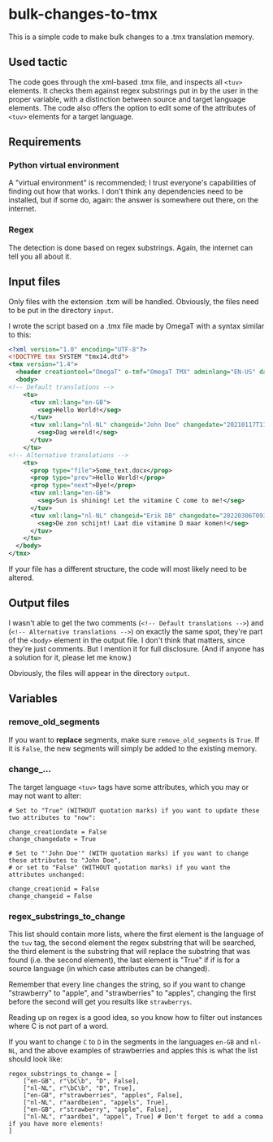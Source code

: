 # bulk-changes-to-tmx
This is a simple code to make bulk changes to a .tmx translation memory.

## Used tactic
The code goes through the xml-based .tmx file, and inspects all `<tuv>` elements. It checks them against regex substrings put in by the user in the proper variable, with a distinction between source and target language elements. The code also offers the option to edit some of the attributes of `<tuv>` elements for a target language.

## Requirements
### Python virtual environment
A "virtual environment" is recommended; I trust everyone's capabilities of finding out how that works. I don't think any dependencies need to be installed, but if some do, again: the answer is somewhere out there, on the internet.

### Regex
The detection is done based on regex substrings. Again, the internet can tell you all about it.

## Input files
Only files with the extension .txm will be handled. Obviously, the files need to be put in the directory `input`.

I wrote the script based on a .tmx file made by OmegaT with a syntax similar to this:
```xml
<?xml version="1.0" encoding="UTF-8"?>
<!DOCTYPE tmx SYSTEM "tmx14.dtd">
<tmx version="1.4">
  <header creationtool="OmegaT" o-tmf="OmegaT TMX" adminlang="EN-US" datatype="plaintext" creationtoolversion="6.0.1_0_42ef0143" segtype="sentence" srclang="en-GB"/>
  <body>
<!-- Default translations -->
    <tu>
      <tuv xml:lang="en-GB">
        <seg>Hello World!</seg>
      </tuv>
      <tuv xml:lang="nl-NL" changeid="John Doe" changedate="20210117T112458Z" creationid="John Doe" creationdate="20210117T112458Z">
        <seg>Dag wereld!</seg>
      </tuv>
    </tu>
<!-- Alternative translations -->
    <tu>
      <prop type="file">Some_text.docx</prop>
      <prop type="prev">Hello World!</prop>
      <prop type="next">Bye!</prop>
      <tuv xml:lang="en-GB">
        <seg>Sun is shining! Let the vitamine C come to me!</seg>
      </tuv>
      <tuv xml:lang="nl-NL" changeid="Erik DB" changedate="20220306T093912Z" creationid="Erik DB" creationdate="20220306T093912Z">
        <seg>De zon schijnt! Laat die vitamine D maar komen!</seg>
      </tuv>
    </tu>
  </body>
</tmx>
```

If your file has a different structure, the code will most likely need to be altered.

## Output files
I wasn't able to get the two comments (`<!-- Default translations -->`) and (`<!-- Alternative translations -->`) on exactly the same spot, they're part of the `<body>` element in the output file. I don't think that matters, since they're just comments. But I mention it for full disclosure. (And if anyone has a solution for it, please let me know.)

Obviously, the files will appear in the directory `output`.

## Variables
### remove_old_segments
If you want to **replace** segments, make sure `remove_old_segments` is `True`. If it is `False`, the new segments will simply be added to the existing memory.

### change_...
The target language `<tuv>` tags have some attributes, which you may or may not want to alter:
```
# Set to "True" (WITHOUT quotation marks) if you want to update these two attributes to "now":

change_creationdate = False
change_changedate = True

# Set to "'John Doe'" (WITH quotation marks) if you want to change these attributes to "John Doe",
# or set to "False" (WITHOUT quotation marks) if you want the attributes unchanged:

change_creationid = False
change_changeid = False
```

### regex_substrings_to_change
This list should contain more lists, where the first element is the language of the `tuv` tag, the second element the regex substring that will be searched, the third element is the substring that will replace the substring that was found (i.e. the second element), the last element is "True" if if is for a source language (in which case attributes can be changed).

Remember that every line changes the string, so if you want to change "strawberry" to "apple", and "strawberries" to "apples", changing the first before the second will get you results like `strawberrys`.

Reading up on regex is a good idea, so you know how to filter out instances where C is not part of a word.

If you want to change `C` to `D` in the segments in the languages `en-GB` and `nl-NL`, and the above examples of strawberries and apples this is what the list should look like:
```
regex_substrings_to_change = [
    ["en-GB", r"\bC\b", "D", False],
    ["nl-NL", r"\bC\b", "D", True],
    ["en-GB", r"strawberries", "apples", False],
    ["nl-NL", r"aardbeien", "appels", True],
    ["en-GB", r"strawberry", "apple", False],
    ["nl-NL", r"aardbei", "appel", True] # Don't forget to add a comma if you have more elements!
]
```